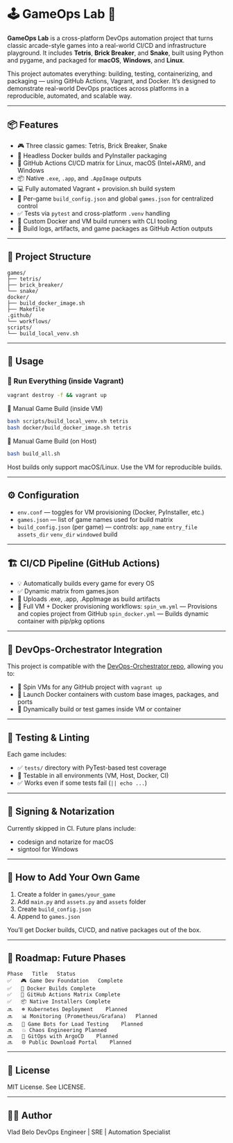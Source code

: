 # 🕹️ GameOps Lab 🎲

**GameOps Lab** is a cross-platform DevOps automation project that turns classic arcade-style games into a real-world CI/CD and infrastructure playground. It includes **Tetris**, **Brick Breaker**, and **Snake**, built using Python and pygame, and packaged for **macOS**, **Windows**, and **Linux**.

This project automates everything: building, testing, containerizing, and packaging — using GitHub Actions, Vagrant, and Docker. It’s designed to demonstrate real-world DevOps practices across platforms in a reproducible, automated, and scalable way.

---

## 📦 Features

- 🎮 Three classic games: Tetris, Brick Breaker, Snake
- 🧪 Headless Docker builds and PyInstaller packaging
- 🐧 GitHub Actions CI/CD matrix for Linux, macOS (Intel+ARM), and Windows
- 📦 Native `.exe`, `.app`, and `.AppImage` outputs
- 💻 Fully automated Vagrant + provision.sh build system
- 📁 Per-game `build_config.json` and global `games.json` for centralized control
- ✅ Tests via `pytest` and cross-platform `.venv` handling
- 🐍 Custom Docker and VM build runners with CLI tooling
- 📜 Build logs, artifacts, and game packages as GitHub Action outputs

---

## 📁 Project Structure

```text
games/
├── tetris/
├── brick_breaker/
└── snake/
docker/
├── build_docker_image.sh
├── Makefile
.github/
└── workflows/
scripts/
└── build_local_venv.sh
```

---

## 🚀 Usage

### 🧪 Run Everything (inside Vagrant)

```bash
vagrant destroy -f && vagrant up
```

🧱 Manual Game Build (inside VM)

```bash
bash scripts/build_local_venv.sh tetris
bash docker/build_docker_image.sh tetris
```

🧱 Manual Game Build (on Host)

```bash
bash build_all.sh
```

Host builds only support macOS/Linux. Use the VM for reproducible builds.

---

## ⚙️ Configuration

- `env.conf` — toggles for VM provisioning (Docker, PyInstaller, etc.)
- `games.json` — list of game names used for build matrix
- `build_config.json` (per game) — controls:
`app_name`
`entry_file`
`assets_dir`
`venv_dir`
`windowed` build

---

## 🏗️ CI/CD Pipeline (GitHub Actions)

- 💡 Automatically builds every game for every OS
- ✅ Dynamic matrix from games.json
- 📁 Uploads .exe, .app, .AppImage as build artifacts
- 🔧 Full VM + Docker provisioning workflows:
`spin_vm.yml` — Provisions and copies project from GitHub
`spin_docker.yml` — Builds dynamic container with pip/pkg options

---

## 🐳 DevOps-Orchestrator Integration

This project is compatible with the [DevOps-Orchestrator repo](https://github.com/vladbelo2/devops-orchestrator), allowing you to:
- 🧱 Spin VMs for any GitHub project with `vagrant up`
- 🐳 Launch Docker containers with custom base images, packages, and ports
- 🧠 Dynamically build or test games inside VM or container

---

## 🧪 Testing & Linting

Each game includes:
- ✅ `tests/` directory with PyTest-based test coverage
- 🔀 Testable in all environments (VM, Host, Docker, CI)
- ✅ Works even if some tests fail (`|| echo ...`)

---

## 🔐 Signing & Notarization

Currently skipped in CI. Future plans include:
- codesign and notarize for macOS
- signtool for Windows

---

## 🧠 How to Add Your Own Game

1. Create a folder in `games/your_game`
2. Add `main.py` and `assets.py` and `assets` folder
3. Create `build_config.json`
4. Append to `games.json`

You’ll get Docker builds, CI/CD, and native packages out of the box.

---

## 🔮 Roadmap: Future Phases

```text
Phase	Title	Status
✅	🎮 Game Dev Foundation	Complete
✅	🐳 Docker Builds	Complete
✅	🔁 GitHub Actions Matrix	Complete
✅	📦 Native Installers	Complete
🔜	☸️ Kubernetes Deployment	Planned
🔜	📊 Monitoring (Prometheus/Grafana)	Planned
🔜	🤖 Game Bots for Load Testing	Planned
🔜	💥 Chaos Engineering	Planned
🔜	🚀 GitOps with ArgoCD	Planned
🔜	🌐 Public Download Portal	Planned
```

---

## 📄 License

MIT License. See LICENSE.

---

## 🧑‍💻 Author

Vlad Belo 
DevOps Engineer | SRE | Automation Specialist
